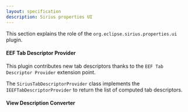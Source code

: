 ```yaml
---
layout: specification
description: Sirius properties UI
---
```


This section explains the role of the `org.eclipse.sirius.properties.ui` plugin.

#### EEF Tab Descriptor Provider

This plugin contributes new tab descriptors thanks to the `EEF Tab Descriptor Provider` extension point.

The `SiriusTabDescriptorProvider` class implements the `IEEFTabDescriptorProvider` to return the list of computed tab descriptors.

#### View Description Converter